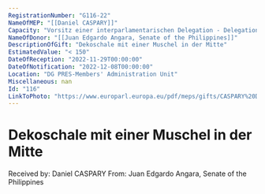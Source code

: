 ```yaml
---
RegistrationNumber: "G116-22"
NameOfMEP: "[[Daniel CASPARY]]"
Capacity: "Vorsitz einer interparlamentarischen Delegation - Delegation für die Beziehungen zu den Ländern Südostasiens und dem Verband südostasiatischer Nationen (ASEAN)"
NameOfDonor: "[[Juan Edgardo Angara, Senate of the Philippines]]"
DescriptionOfGift: "Dekoschale mit einer Muschel in der Mitte"
EstimatedValue: "< 150"
DateOfReception: "2022-11-29T00:00:00"
DateOfNotification: "2022-12-08T00:00:00"
Location: "DG PRES-Members' Administration Unit"
Miscellaneous: nan
Id: "116"
LinkToPhoto: "https://www.europarl.europa.eu/pdf/meps/gifts/CASPARY%20Daniel_G116-22.jpg#"
---
```


# Dekoschale mit einer Muschel in der Mitte

Received by: Daniel CASPARY
From: Juan Edgardo Angara, Senate of the Philippines
